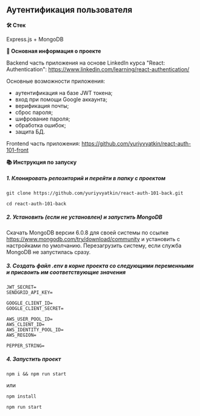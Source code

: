 ## Аутентификация пользователя

**🛠️ Стек**

Express.js + MongoDB

**💬 Основная информация о проекте**

Backend часть приложения на основе LinkedIn курса "React: Authentication":
https://www.linkedin.com/learning/react-authentication/

Основные возможности приложения:
* аутентификация на базе JWT токена;
* вход при помощи Google аккаунта;
* верификация почты;
* сброс пароля;
* шифрование пароля;
* обработка ошибок;
* защита БД.

Frontend часть приложения: https://github.com/yuriyvyatkin/react-auth-101-front

**📚 Инструкция по запуску**

##### 1. Клонировать репозиторий и перейти в папку с проектом

```
git clone https://github.com/yuriyvyatkin/react-auth-101-back.git
```

```
cd react-auth-101-back
```

##### 2. Установить (если не установлен) и запустить MongoDB

Скачать MongoDB версии 6.0.8 для своей системы по ссылке https://www.mongodb.com/try/download/community и установить с настройками по умолчанию. Перезагрузить систему, если служба MongoDB не запустилась сразу.

##### 3. Создать файл .env в корне проекта со следующими переменными и присвоить им соответствующие значения

```
JWT_SECRET=
SENDGRID_API_KEY=

GOOGLE_CLIENT_ID=
GOOGLE_CLIENT_SECRET=

AWS_USER_POOL_ID=
AWS_CLIENT_ID=
AWS_IDENTITY_POOL_ID=
AWS_REGION=

PEPPER_STRING=
```

##### 4. Запустить проект

```
npm i && npm run start
```

или

```
npm install
```

```
npm run start
```
